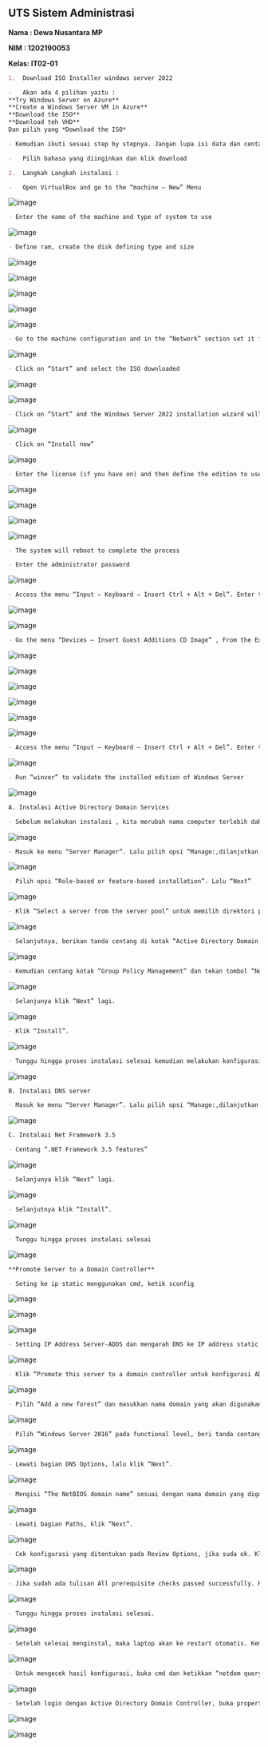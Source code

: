 ## 				**UTS Sistem Administrasi**

**Nama : Dewa Nusantara MP**

**NIM  : 1202190053**

**Kelas: IT02-01**


```markdown
1.	Download ISO Installer windows server 2022
```

```markdown
-	Akan ada 4 pilihan yaitu :
**Try Windows Server on Azure**
**Create a Windows Server VM in Azure**
**Download the ISO**
**Download teh VHD**
Dan pilih yang *Download the ISO*
```

```markdown
- Kemudian ikuti sesuai step by stepnya. Jangan lupa isi data dan centang "yes" kemudian continue
```

```markdown
-	Pilih bahasa yang diinginkan dan klik download
```

```markdown
2.	Langkah Langkah instalasi :
```

```markdown
-	Open VirtualBox and go to the “machine – New” Menu


```

![image](https://user-images.githubusercontent.com/74553908/143456620-6c636571-cf9b-4a27-b3c1-a85893860cf8.png)



```markdown
- Enter the name of the machine and type of system to use
```

![image](https://user-images.githubusercontent.com/74553908/143456876-3e1afbb2-d57c-4cbe-bb16-d7a02ee7e472.png)


```markdown
- Define ram, create the disk defining type and size
```

![image](https://user-images.githubusercontent.com/74553908/143457247-c085bde3-ded9-48f5-8167-a4b3ab610e9e.png)

![image](https://user-images.githubusercontent.com/74553908/143457324-5cafca96-7d7d-41d9-9ce9-9fbbc8493832.png)

![image](https://user-images.githubusercontent.com/74553908/143457449-4378eff1-8bfa-493f-8b84-31dea22f00c4.png)

![image](https://user-images.githubusercontent.com/74553908/143457515-4f9be0f5-4d90-4878-bbdf-6064ebf4677c.png)

![image](https://user-images.githubusercontent.com/74553908/143457611-adf6f71f-af7b-4a04-804c-29ab35ee8613.png)

```markdown
- Go to the machine configuration and in the “Network” section set it from "NET" to “Bridge adapter”
```

![image](https://user-images.githubusercontent.com/74553908/143457750-e9b62544-0d09-4107-afb0-ae209094b9b8.png)



```markdown
- Click on “Start” and select the ISO downloaded
```


![image](https://user-images.githubusercontent.com/74553908/143458582-ed1dc1cf-1b60-4db9-a676-04b24a32fee0.png)

![image](https://user-images.githubusercontent.com/74553908/143458651-7545dee1-e58e-48aa-ac65-8040f28a90ef.png)

```markdown
- Click on “Start” and the Windows Server 2022 installation wizard will load
```

![image](https://user-images.githubusercontent.com/74553908/143458902-bb08b8c5-6363-4f4d-b19f-7449a1ffeed6.png)

```markdown
- Click on “Install now”
```

![image](https://user-images.githubusercontent.com/74553908/143459022-64726e2b-3a96-4429-8dc4-2eee3196b14e.png)

```markdown
- Enter the license (if you have on) and then define the edition to use, Accept the license and then proceed with the installation of Windows Server 2022
```

![image](https://user-images.githubusercontent.com/74553908/143459220-0409508c-d1dc-4766-8586-17ed28a33276.png)

![image](https://user-images.githubusercontent.com/74553908/143459329-45f8004e-9db1-45a5-a6f5-190d87bea07b.png)

![image](https://user-images.githubusercontent.com/74553908/143459619-0da598e8-5659-4c45-919a-9ef87fa22489.png)

![image](https://user-images.githubusercontent.com/74553908/143459754-c554fcff-0299-4987-9d21-6a66169db03f.png)


```markdown
- The system will reboot to complete the process
```

```markdown
- Enter the administrator password
```
![image](https://user-images.githubusercontent.com/74553908/143463329-9cc160d8-d9a6-42d4-886a-97218fc8d3c0.png)

```markdown
- Access the menu “Input – Keyboard – Insert Ctrl + Alt + Del”. Enter the password created and wait for the configuration to load
```

![image](https://user-images.githubusercontent.com/74553908/143463827-0a3c156a-401e-4d64-bc0a-bcecaf192650.png)

![image](https://user-images.githubusercontent.com/74553908/143464257-fa80c4e2-a94a-4d53-8106-e78e60ccea25.png)


```markdown
- Go the menu “Devices – Insert Guest Additions CD Image” , From the Explorer run this and follow the steps pf the wizard. Reboot the machine
```

![image](https://user-images.githubusercontent.com/74553908/143464828-797ad72f-4eeb-4425-b12b-62b86a88ca34.png)

![image](https://user-images.githubusercontent.com/74553908/143464963-698f7041-61d1-48a9-bee3-a94116bc44bf.png)

![image](https://user-images.githubusercontent.com/74553908/143465140-729b4afa-0a1b-4fad-9f0b-4ad5c7c16369.png)

![image](https://user-images.githubusercontent.com/74553908/143465222-2fe9f1c7-6708-4470-ab77-45a4e45bcb9b.png)

![image](https://user-images.githubusercontent.com/74553908/143465356-e63438a8-35ae-43e6-ab3f-561295c6d5c8.png)

![image](https://user-images.githubusercontent.com/74553908/143465556-5a1168cc-d257-4e01-8405-dc6b48f182dd.png)


```markdown
- Access the menu “Input – Keyboard – Insert Ctrl + Alt + Del”. Enter the password created and wait for the configuration to load
```
![image](https://user-images.githubusercontent.com/74553908/143466060-ac6d0e3a-db3b-4270-994c-810249f11ee8.png)

```markdown
- Run “winver” to validate the installed edition of Windows Server
```

![image](https://user-images.githubusercontent.com/62064492/143058074-ab6a8d6f-8421-433e-afd9-3d1873a4123c.png)

```markdown
A. Instalasi Active Directory Domain Services
```

```markdown
- Sebelum melakukan instalasi , kita merubah nama computer terlebih dahulu dengan masuk ke windows powershell. Kemudian ketikkan “rename-computer -Newname Server2022”
```

![image](https://user-images.githubusercontent.com/62064492/143058230-c8536ec9-1ac0-4789-9b63-0b592839313d.png)

```markdown
- Masuk ke menu “Server Manager”. Lalu pilih opsi “Manage:,dilanjutkan dengan mengklik “Add Roles and Features”. Kemudian klik “Next”.
```
![image](https://user-images.githubusercontent.com/62064492/143058338-b6117d81-8479-4860-94f9-f4371a630f72.png)

```markdown
- Pilih opsi “Role-based or feature-based installation”. Lalu “Next”
```

![image](https://user-images.githubusercontent.com/62064492/143058402-8450dfce-0c8f-4b3a-b14d-4da3691fd439.png)

```markdown
- Klik “Select a server from the server pool” untuk memilih direktori penyimpanan lokal. Lalu “Next”
```

![image](https://user-images.githubusercontent.com/62064492/143058537-a5d1dc41-1d55-405d-8fea-ce5335b89c61.png)

```markdown
- Selanjutnya, berikan tanda centang di kotak “Active Directory Domain Services”. Saat anda mencentang kotak, disebelah kanan muncul penjelasan singkat tentang ADDS dan cara kerjanya. Lalu klik “Add Features”.
```
![image](https://user-images.githubusercontent.com/62064492/143058626-b950b867-673b-4be0-8644-571d715e5c91.png)

```markdown
- Kemudian centang kotak “Group Policy Management” dan tekan tombol “Next”.
```

![image](https://user-images.githubusercontent.com/62064492/143058709-2e1fce7f-3cf7-4203-9ec1-5aa1600f3e04.png)

```markdown
- Selanjunya klik “Next” lagi.
```
![image](https://user-images.githubusercontent.com/62064492/143058812-7cc2737b-c66a-4d48-bce0-ebab12dfc834.png)

```markdown
- Klik “Install”.
```

![image](https://user-images.githubusercontent.com/62064492/143058927-66049ec4-f165-4ffa-a11f-d3ba398feaef.png)

```markdown
- Tunggu hingga proses instalasi selesai kemudian melakukan konfigurasi ADDS
```
![image](https://user-images.githubusercontent.com/62064492/143059056-4b3a2b2c-c4a3-43c7-bf11-a974412b383e.png)



```markdown
B. Instalasi DNS server
```

```markdown
- Masuk ke menu “Server Manager”. Lalu pilih opsi “Manage:,dilanjutkan dengan mengklik “Add Roles and Features”. Kemudian klik “Next”. Stepnya sama seperti instalasi active directory. Kita perlu menginstal dan mengonfigurasi peran Active Directory dan server DNS untuk bekerja bersama. 
```

![image](https://user-images.githubusercontent.com/62064492/143059169-bc75ab5c-54dc-474f-b9b1-a809f8547103.png)



```markdown
C. Instalasi Net Framework 3.5
```

```markdown
- Centang “.NET Framework 3.5 features”
```

![image](https://user-images.githubusercontent.com/62064492/143059289-ca4aa9b0-e658-445c-b6eb-7b01ddb2192e.png)

```markdown
- Selanjunya klik “Next” lagi.
```

![image](https://user-images.githubusercontent.com/62064492/143059414-e40ac556-cbd2-4192-8fc6-3459d68decd8.png)

```markdown
- Selanjutnya klik “Install”.
```
![image](https://user-images.githubusercontent.com/62064492/143059520-231922be-4757-4c00-bf38-e89398e48da4.png)

```markdown
- Tunggu hingga proses instalasi selesai
```

![image](https://user-images.githubusercontent.com/62064492/143059642-a839d8d3-231c-4f1e-8a5a-fe37c474cb02.png)

```markdown
**Promote Server to a Domain Controller**
```

```markdown
- Seting ke ip static menggunakan cmd, ketik sconfig
```

![image](https://user-images.githubusercontent.com/74553908/143473368-4946e132-3d60-40be-b6d9-1c35c6b4e79c.png)

![image](https://user-images.githubusercontent.com/74553908/143473470-2820fa16-7c16-4c18-9917-558c8e1d3c07.png)

![image](https://user-images.githubusercontent.com/74553908/143473677-4a005d30-d19f-4ea6-8483-a68e0a3fce59.png)

```markdown
- Setting IP Address Server-ADDS dan mengarah DNS ke IP address static yang digunakan.
```

![image](https://user-images.githubusercontent.com/74553908/143474043-d5070d18-0b96-4445-9f91-86407b5dbb75.png)

```markdown
- Klik “Promote this server to a domain controller untuk konfigurasi ADDS
```
![image](https://user-images.githubusercontent.com/74553908/143476294-34c581ca-ac6a-44ab-a3e1-fa16ffb6b5e3.png)

```markdown
- Pilih “Add a new forest” dan masukkan nama domain yang akan digunakan pada Root Domain Name. Misalnya disini saya menggunakan domain “Boi.com”
```
![image](https://user-images.githubusercontent.com/74553908/143476457-a735bd86-1fde-44ca-a152-97b79d56b54b.png)

```markdown
- Pilih “Windows Server 2016” pada functional level, beri tanda centang pada “Domain Name System (DNS) server” dan ”Global Catalog (GC)”. Serta mengisi password Directory Services Restore Mode dengan kriteria strong password.
```

![image](https://user-images.githubusercontent.com/74553908/143476608-c90d0ceb-cdf2-493b-aca7-2a43a22a5ba8.png)

```markdown
- Lewati bagian DNS Options, lalu klik “Next”.
```

![image](https://user-images.githubusercontent.com/62064492/143064837-a5dd8d07-d77c-4cbe-a96d-eb6b2a120c6e.png)

```markdown
- Mengisi “The NetBIOS domain name” sesuai dengan nama domain yang digunakan.
```

![image](https://user-images.githubusercontent.com/74553908/143476773-2e6dc08b-82f4-4276-8e92-91ddd3325eb8.png)

```markdown
- Lewati bagian Paths, klik “Next”.
```

![image](https://user-images.githubusercontent.com/62064492/143062494-2c7a08ce-49f3-40db-ad12-4490ec112b99.png)

```markdown
- Cek konfigurasi yang ditentukan pada Review Options, jika suda ok. Klik “Next”.
```
![image](https://user-images.githubusercontent.com/74553908/143476945-8c339382-aa18-4c83-bf4f-4c26e294ace9.png)

```markdown
- Jika sudah ada tulisan All prerequisite checks passed successfully. Klik “Install” untuk apply konfigurasi yang sudah ditentukan.
```
![image](https://user-images.githubusercontent.com/62064492/143062766-88e37beb-aa83-4b18-ba2d-b20fec2e6c8f.png)

```markdown
- Tunggu hingga proses instalasi selesai.
```

![image](https://user-images.githubusercontent.com/62064492/143062877-c7a3a0e7-cdd8-404a-9ac2-a4204c5bfd46.png)

```markdown
- Setelah selesai menginstal, maka laptop akan ke restart otomatis. Kemudian login menggunakan password administrator
```
![image](https://user-images.githubusercontent.com/74553908/143481426-fa971aaf-9308-443b-89b4-8580bee00c84.png)

```markdown
- Untuk mengecek hasil konfigurasi, buka cmd dan ketikkan “netdom query fsmo”
```

![image](https://user-images.githubusercontent.com/74553908/143481750-03c044b7-e29f-453c-b89a-b9186cac1b3a.png)

```markdown
- Setelah login dengan Active Directory Domain Controller, buka properti TCP/IP koneksi jaringan Anda. Anda dapat melihat Alamat IP server DNS yang disukai
```

![image](https://user-images.githubusercontent.com/74553908/143481934-26f29b60-2e8d-4c30-842a-c98d2fdac8ed.png)

![image](https://user-images.githubusercontent.com/74553908/143482066-6f4a6e83-771c-4772-a46c-edb5f161a8d8.png)


















